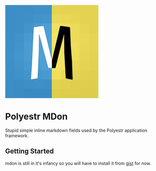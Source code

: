 <? `\n![${displayName} logo][${@alias(@exists('assets/logo.svg'), 'asset')}]\n` ?>
![Polyestr MDon logo][asset-1]
<?!>

<? `\n# ${displayName}\n` ?>
# Polyestr MDon
<?!>

<? `\n${description}\n` ?>
Stupid simple inline markdown fields used by the Polyestr application framework.
<?!>

<? ?>

## Getting Started

mdon is still in it's infancy so you will have to install it from [gist](https://gist.github.com/daflair/d92ae1d4f54d7cb43a434388c6adabaf) for now.

<?!>

<?!?>
[asset-1]: assets/logo.svg
<?!>
